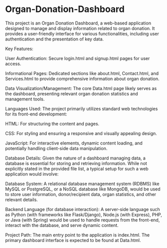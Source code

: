 # Organ-Donation-Dashboard
This project is an Organ Donation Dashboard, a web-based application designed to manage and display information related to organ donation. It provides a user-friendly interface for various functionalities, including user authentication and the presentation of key data.

Key Features:

User Authentication: Secure login.html and signup.html pages for user access.

Informational Pages: Dedicated sections like about.html, Contact.html, and Services.html to provide comprehensive information about organ donation.

Data Visualization/Management: The core Data.html page likely serves as the dashboard, presenting relevant organ donation statistics and management tools.

Languages Used:
The project primarily utilizes standard web technologies for its front-end development:

HTML: For structuring the content and pages.

CSS: For styling and ensuring a responsive and visually appealing design.

JavaScript: For interactive elements, dynamic content loading, and potentially handling client-side data manipulation.

Database Details:
Given the nature of a dashboard managing data, a database is essential for storing and retrieving information. While not explicitly stated in the provided file list, a typical setup for such a web application would involve:

Database System: A relational database management system (RDBMS) like MySQL or PostgreSQL, or a NoSQL database like MongoDB, would be used to store user information, donor/recipient data, organ statistics, and other relevant details.

Backend Language (for database interaction): A server-side language such as Python (with frameworks like Flask/Django), Node.js (with Express), PHP, or Java (with Spring) would be used to handle requests from the front-end, interact with the database, and serve dynamic content.

Project Path:
The main entry point to the application is index.html. The primary dashboard interface is expected to be found at Data.html.
